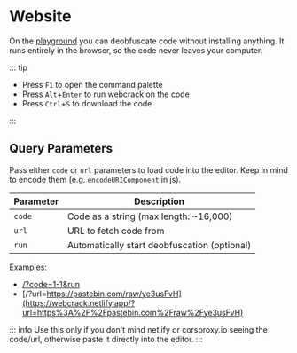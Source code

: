 # Website

On the [playground](https://webcrack.netlify.app/) you can deobfuscate code without installing anything.
It runs entirely in the browser, so the code never leaves your computer.

::: tip

- Press `F1` to open the command palette
- Press `Alt`+`Enter` to run webcrack on the code
- Press `Ctrl`+`S` to download the code

:::

## Query Parameters

Pass either `code` or `url` parameters to load code into the editor.
Keep in mind to encode them (e.g. `encodeURIComponent` in js).

| Parameter | Description                                  |
| --------- | -------------------------------------------- |
| `code`    | Code as a string (max length: ~16,000)       |
| `url`     | URL to fetch code from                       |
| `run`     | Automatically start deobfuscation (optional) |

Examples:

- [/?code=1-1&run](https://webcrack.netlify.app/?code=1-1&run)
- [/?url=https://pastebin.com/raw/ye3usFvH](https://webcrack.netlify.app/?url=https%3A%2F%2Fpastebin.com%2Fraw%2Fye3usFvH)

::: info
Use this only if you don't mind netlify or corsproxy.io seeing the code/url, otherwise paste it directly into the editor.
:::
